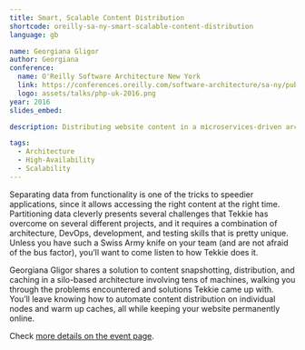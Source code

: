 ```yaml
---
title: Smart, Scalable Content Distribution
shortcode: oreilly-sa-ny-smart-scalable-content-distribution
language: gb

name: Georgiana Gligor
author: Georgiana
conference:
  name: O'Reilly Software Architecture New York
  link: https://conferences.oreilly.com/software-architecture/sa-ny/public/schedule/topic/1960
  logo: assets/talks/php-uk-2016.png
year: 2016
slides_embed: 

description: Distributing website content in a microservices-driven architecture is not a trivial task, and it requires solving complex problems stemming from the large number of servers involved and the variety of edge cases that need to be solved. Georgiana Gligor shares a solution to content snapshotting, distribution, and caching in a silo-based architecture involving tens of machines.

tags:
  - Architecture
  - High-Availability
  - Scalability
---
```


Separating data from functionality is one of the tricks to speedier applications, since it allows accessing the right content at the right time. Partitioning data cleverly presents several challenges that Tekkie has overcome on several different projects, and it requires a combination of architecture, DevOps, development, and testing skills that is pretty unique. Unless you have such a Swiss Army knife on your team (and are not afraid of the bus factor), you’ll want to come listen to how Tekkie does it.

Georgiana Gligor shares a solution to content snapshotting, distribution, and caching in a silo-based architecture involving tens of machines, walking you through the problems encountered and solutions Tekkie came up with. You’ll leave knowing how to automate content distribution on individual nodes and warm up caches, all while keeping your website permanently online.

Check [more details on the event page](https://conferences.oreilly.com/software-architecture/sa-ny/public/schedule/detail/56723).